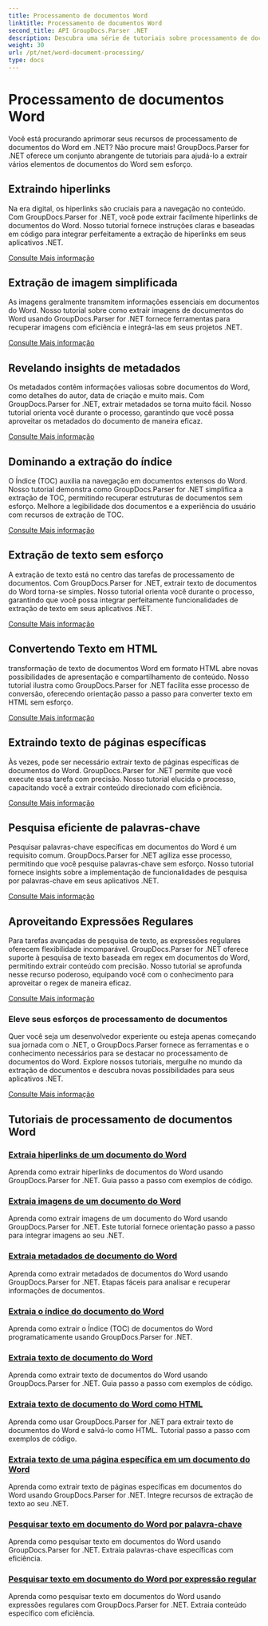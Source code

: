 ```yaml
---
title: Processamento de documentos Word
linktitle: Processamento de documentos Word
second_title: API GroupDocs.Parser .NET
description: Descubra uma série de tutoriais sobre processamento de documentos do Word usando GroupDocs.Parser for .NET. Extraia hiperlinks, imagens, metadados e muito mais.
weight: 30
url: /pt/net/word-document-processing/
type: docs
---
```

# Processamento de documentos Word

Você está procurando aprimorar seus recursos de processamento de documentos do Word em .NET? Não procure mais! GroupDocs.Parser for .NET oferece um conjunto abrangente de tutoriais para ajudá-lo a extrair vários elementos de documentos do Word sem esforço.

## Extraindo hiperlinks
Na era digital, os hiperlinks são cruciais para a navegação no conteúdo. Com GroupDocs.Parser for .NET, você pode extrair facilmente hiperlinks de documentos do Word. Nosso tutorial fornece instruções claras e baseadas em código para integrar perfeitamente a extração de hiperlinks em seus aplicativos .NET.

[Consulte Mais informação](./extract-hyperlinks-from-word-document/)

## Extração de imagem simplificada
As imagens geralmente transmitem informações essenciais em documentos do Word. Nosso tutorial sobre como extrair imagens de documentos do Word usando GroupDocs.Parser for .NET fornece ferramentas para recuperar imagens com eficiência e integrá-las em seus projetos .NET.

[Consulte Mais informação](./extract-images-from-word-document/)

## Revelando insights de metadados
Os metadados contêm informações valiosas sobre documentos do Word, como detalhes do autor, data de criação e muito mais. Com GroupDocs.Parser for .NET, extrair metadados se torna muito fácil. Nosso tutorial orienta você durante o processo, garantindo que você possa aproveitar os metadados do documento de maneira eficaz.

[Consulte Mais informação](./extract-metadata-from-word-document/)

## Dominando a extração do índice
O Índice (TOC) auxilia na navegação em documentos extensos do Word. Nosso tutorial demonstra como GroupDocs.Parser for .NET simplifica a extração de TOC, permitindo recuperar estruturas de documentos sem esforço. Melhore a legibilidade dos documentos e a experiência do usuário com recursos de extração de TOC.

[Consulte Mais informação](./extract-table-of-contents-from-word-document/)

## Extração de texto sem esforço
A extração de texto está no centro das tarefas de processamento de documentos. Com GroupDocs.Parser for .NET, extrair texto de documentos do Word torna-se simples. Nosso tutorial orienta você durante o processo, garantindo que você possa integrar perfeitamente funcionalidades de extração de texto em seus aplicativos .NET.

[Consulte Mais informação](./extract-text-from-word-document/)

## Convertendo Texto em HTML
transformação de texto de documentos Word em formato HTML abre novas possibilidades de apresentação e compartilhamento de conteúdo. Nosso tutorial ilustra como GroupDocs.Parser for .NET facilita esse processo de conversão, oferecendo orientação passo a passo para converter texto em HTML sem esforço.

[Consulte Mais informação](./extract-text-from-word-document-as-html/)

## Extraindo texto de páginas específicas
Às vezes, pode ser necessário extrair texto de páginas específicas de documentos do Word. GroupDocs.Parser for .NET permite que você execute essa tarefa com precisão. Nosso tutorial elucida o processo, capacitando você a extrair conteúdo direcionado com eficiência.

[Consulte Mais informação](./extract-text-from-specific-page-in-word-document/)

## Pesquisa eficiente de palavras-chave
Pesquisar palavras-chave específicas em documentos do Word é um requisito comum. GroupDocs.Parser for .NET agiliza esse processo, permitindo que você pesquise palavras-chave sem esforço. Nosso tutorial fornece insights sobre a implementação de funcionalidades de pesquisa por palavras-chave em seus aplicativos .NET.

[Consulte Mais informação](./search-text-in-word-document-by-keyword/)

## Aproveitando Expressões Regulares
Para tarefas avançadas de pesquisa de texto, as expressões regulares oferecem flexibilidade incomparável. GroupDocs.Parser for .NET oferece suporte à pesquisa de texto baseada em regex em documentos do Word, permitindo extrair conteúdo com precisão. Nosso tutorial se aprofunda nesse recurso poderoso, equipando você com o conhecimento para aproveitar o regex de maneira eficaz.

[Consulte Mais informação](./search-text-in-word-document-by-regular-expression/)

### Eleve seus esforços de processamento de documentos

Quer você seja um desenvolvedor experiente ou esteja apenas começando sua jornada com o .NET, o GroupDocs.Parser fornece as ferramentas e o conhecimento necessários para se destacar no processamento de documentos do Word. Explore nossos tutoriais, mergulhe no mundo da extração de documentos e descubra novas possibilidades para seus aplicativos .NET.

[Consulte Mais informação](./extract-hyperlinks-from-word-document/)

## Tutoriais de processamento de documentos Word
### [Extraia hiperlinks de um documento do Word](./extract-hyperlinks-from-word-document/)
Aprenda como extrair hiperlinks de documentos do Word usando GroupDocs.Parser for .NET. Guia passo a passo com exemplos de código.
### [Extraia imagens de um documento do Word](./extract-images-from-word-document/)
Aprenda como extrair imagens de um documento do Word usando GroupDocs.Parser for .NET. Este tutorial fornece orientação passo a passo para integrar imagens ao seu .NET.
### [Extraia metadados de documento do Word](./extract-metadata-from-word-document/)
Aprenda como extrair metadados de documentos do Word usando GroupDocs.Parser for .NET. Etapas fáceis para analisar e recuperar informações de documentos.
### [Extraia o índice do documento do Word](./extract-table-of-contents-from-word-document/)
Aprenda como extrair o Índice (TOC) de documentos do Word programaticamente usando GroupDocs.Parser for .NET.
### [Extraia texto de documento do Word](./extract-text-from-word-document/)
Aprenda como extrair texto de documentos do Word usando GroupDocs.Parser for .NET. Guia passo a passo com exemplos de código.
### [Extraia texto de documento do Word como HTML](./extract-text-from-word-document-as-html/)
Aprenda como usar GroupDocs.Parser for .NET para extrair texto de documentos do Word e salvá-lo como HTML. Tutorial passo a passo com exemplos de código.
### [Extraia texto de uma página específica em um documento do Word](./extract-text-from-specific-page-in-word-document/)
Aprenda como extrair texto de páginas específicas em documentos do Word usando GroupDocs.Parser for .NET. Integre recursos de extração de texto ao seu .NET.
### [Pesquisar texto em documento do Word por palavra-chave](./search-text-in-word-document-by-keyword/)
Aprenda como pesquisar texto em documentos do Word usando GroupDocs.Parser for .NET. Extraia palavras-chave específicas com eficiência.
### [Pesquisar texto em documento do Word por expressão regular](./search-text-in-word-document-by-regular-expression/)
Aprenda como pesquisar texto em documentos do Word usando expressões regulares com GroupDocs.Parser for .NET. Extraia conteúdo específico com eficiência.